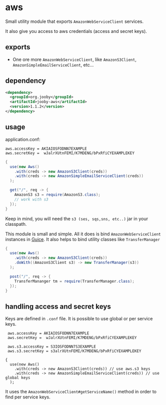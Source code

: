 # aws

Small utility module that exports ```AmazonWebServiceClient``` services.

It also give you access to aws credentials (access and secret keys).

## exports

* One ore more ```AmazonWebServiceClient```, like ```AmazonS3Client```, ```AmazonSimpleEmailServiceClient```, etc...

## dependency

```xml
<dependency>
  <groupId>org.jooby</groupId>
  <artifactId>jooby-aws</artifactId>
  <version>1.1.2</version>
</dependency>
```

## usage

application.conf:

```properties
aws.accessKey = AKIAIOSFODNN7EXAMPLE
aws.secretKey =  wJalrXUtnFEMI/K7MDENG/bPxRfiCYEXAMPLEKEY
```

```java
{
  use(new Aws()
    .with(creds -> new AmazonS3Client(creds))
    .with(creds -> new AmazonSimpleEmailServiceClient(creds))
  );

  get("/", req -> {
    AmazonS3 s3 = require(AmazonS3.class);
    // work with s3
  });
}
```

Keep in mind, you will need the ```s3 (ses, sqs,sns, etc..)``` jar in your classpath.

This module is small and simple. All it does is bind ```AmazonWebServiceClient``` instances in
[Guice](https://github.com/google/guice). It also helps to bind utility classes like ```TransferManager```

```java
{
  use(new Aws()
    .with(creds -> new AmazonS3Client(creds))
    .doWith((AmazonS3Client s3) -> new TransferManager(s3))
  );

  post("/", req -> {
    TransferMananger tm = require(TransferManager.class);
  });
}
```

## handling access and secret keys

Keys are defined in ```.conf``` file. It is possible to use global or per service keys.

```properties
 aws.accessKey = AKIAIOSFODNN7EXAMPLE
 aws.secretKey =  wJalrXUtnFEMI/K7MDENG/bPxRfiCYEXAMPLEKEY

 aws.s3.accessKey = S3IOSFODNN7S3EXAMPLE
 aws.s3.secretKey = s3alrXUtnFEMI/K7MDENG/bPxRfiCYEXAMPLEKEY
```

```
{
  use(new Aws()
    .with(creds -> new AmazonS3Client(creds)) // use aws.s3 keys
    .with(creds -> new AmazonSimpleEmailServiceClient(creds)) // use global keys
  );
```

It uses the ```AmazonWebServiceClient#getServiceName()``` method in order to find per service
keys.
